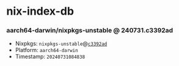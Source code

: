 # nix-index-db
### aarch64-darwin/nixpkgs-unstable @ 240731.c3392ad
- Nixpkgs: `nixpkgs-unstable`@[`c3392ad`](https://github.com/NixOS/nixpkgs/commit/c3392ad349a5227f4a3464dce87bcc5046692fce)
- Platform: `aarch64-darwin`
- Timestamp: `20240731084838`
